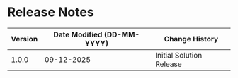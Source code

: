 # Release Notes

| Version | Date Modified (DD-MM-YYYY) | Change History |
|---------|----------------------------|----------------|
| 1.0.0   | 09-12-2025                 | Initial Solution Release |
